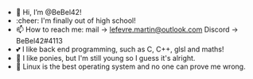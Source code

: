 - 👋 Hi, I’m @BeBel42!
- :cheer: I'm finally out of high school!
- 📫 How to reach me: mail -> lefevre.martin@outlook.com Discord -> BeBel42#4113
- :two_hearts: I like back end programming, such as C, C++, glsl and maths!
- :horse: I like ponies, but I'm still young so I guess it's alright.
- :penguin: Linux is the best operating system and no one can prove me wrong.

<!---
BeBel42/BeBel42 is a ✨ special ✨ repository because its `README.md` (this file) appears on your GitHub profile.
You can click the Preview link to take a look at your changes.
--->
